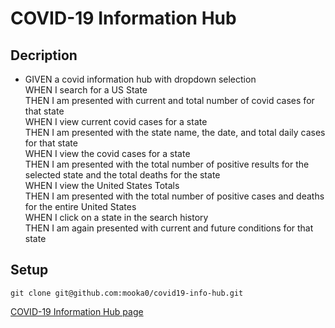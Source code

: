 # COVID-19 Information Hub

## Decription

* GIVEN a covid information hub with dropdown selection<br>
WHEN I search for a US State<br>
THEN I am presented with current and total number of covid cases for that state<br>
WHEN I view current covid cases for a state<br>
THEN I am presented with the state name, the date, and total daily cases for that state<br>
WHEN I view the covid cases for a state<br>
THEN I am presented with the total number of positive results for the selected state and the total deaths for the state<br>
WHEN I view the United States Totals<br>
THEN I am presented with the total number of positive cases and deaths for the entire United States<br>
WHEN I click on a state in the search history<br>
THEN I am again presented with current and future conditions for that state<br>
## Setup
```
git clone git@github.com:mooka0/covid19-info-hub.git
```
<!-- [working deployed link recording]() -->

<!-- ![COVID-19 Information Hub Screenshot]() -->

[COVID-19 Information Hub page](https://mooka0.github.io/covid19-info-hub/)